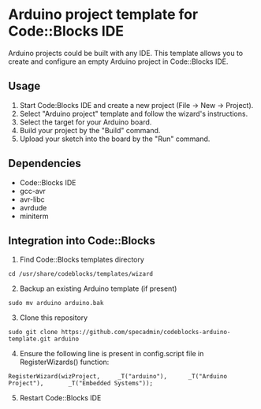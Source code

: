 # Arduino project template for Code::Blocks IDE #

Arduino projects could be built with any IDE. This template allows you to create and configure an empty Arduino project in Code::Blocks IDE.


## Usage ##

1. Start Code:Blocks IDE and create a new project (File -> New -> Project).
2. Select "Arduino project" template and follow the wizard's instructions.
3. Select the target for your Arduino board.
4. Build your project by the "Build" command.
5. Upload your sketch into the board by the "Run" command.


## Dependencies ##

* Code::Blocks IDE
* gcc-avr
* avr-libc
* avrdude
* miniterm


## Integration into Code::Blocks ##

1. Find Code::Blocks templates directory 
```
cd /usr/share/codeblocks/templates/wizard
```

2. Backup an existing Arduino template (if present)
```
sudo mv arduino arduino.bak
```

3. Clone this repository
```
sudo git clone https://github.com/specadmin/codeblocks-arduino-template.git arduino
```

4. Ensure the following line is present in config.script file in RegisterWizards() function:
```
RegisterWizard(wizProject,     _T("arduino"),      _T("Arduino Project"),       _T("Embedded Systems"));
```

5. Restart Code::Blocks IDE